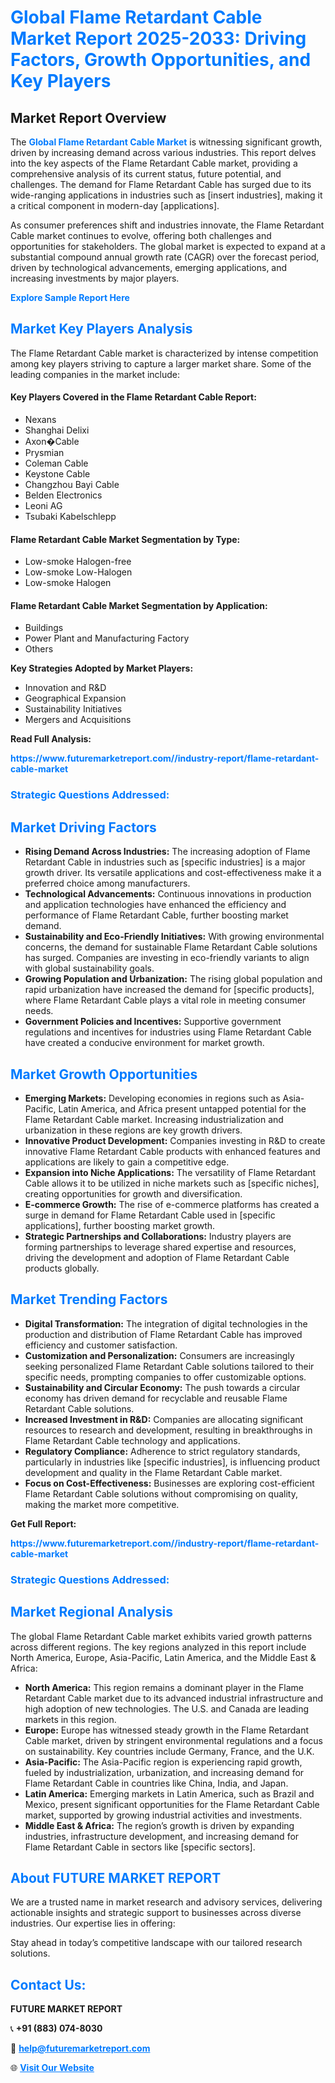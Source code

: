 <h1 style="color: #007BFF;">Global Flame Retardant Cable Market Report 2025-2033: Driving Factors, Growth Opportunities, and Key Players</h1>

<section id="overview">
<h2>Market Report Overview</h2>
<p>The <a href="https://www.futuremarketreport.com//industry-report/flame-retardant-cable-market" style="color: #007BFF; text-decoration: none;"><strong>Global Flame Retardant Cable Market</strong></a> is witnessing significant growth, driven by increasing demand across various industries. This report delves into the key aspects of the Flame Retardant Cable market, providing a comprehensive analysis of its current status, future potential, and challenges. The demand for Flame Retardant Cable has surged due to its wide-ranging applications in industries such as [insert industries], making it a critical component in modern-day [applications].</p>
<p>As consumer preferences shift and industries innovate, the Flame Retardant Cable market continues to evolve, offering both challenges and opportunities for stakeholders. The global market is expected to expand at a substantial compound annual growth rate (CAGR) over the forecast period, driven by technological advancements, emerging applications, and increasing investments by major players.</p>
</section>

<section id="overview">
<p><a href="https://www.futuremarketreport.com//request-sample/reportId=75426" style="color: #007BFF; text-decoration: none;"><strong>Explore Sample Report Here</strong></a></p>
</section>

<section id="key-players">
<h2 style="color: #007BFF;">Market Key Players Analysis</h2>
<p>The Flame Retardant Cable market is characterized by intense competition among key players striving to capture a larger market share. Some of the leading companies in the market include:</p>
<h4>Key Players Covered in the Flame Retardant Cable Report:</h4>
<ul><li>Nexans</li><li>Shanghai Delixi</li><li>Axon�Cable</li><li>Prysmian</li><li>Coleman Cable</li><li>Keystone Cable</li><li>Changzhou Bayi Cable</li><li>Belden Electronics</li><li>Leoni AG</li><li>Tsubaki Kabelschlepp</li></ul>
<h4>Flame Retardant Cable Market Segmentation by Type:</h4>
<ul><li>Low-smoke Halogen-free</li><li>Low-smoke Low-Halogen</li><li>Low-smoke Halogen</li></ul>

<h4>Flame Retardant Cable Market Segmentation by Application:</h4>
<ul><li>Buildings</li><li>Power Plant and Manufacturing Factory</li><li>Others</li></ul>
<p><strong>Key Strategies Adopted by Market Players:</strong></p>
<ul>
<li>Innovation and R&D</li>
<li>Geographical Expansion</li>
<li>Sustainability Initiatives</li>
<li>Mergers and Acquisitions</li>
</ul>
</section>

<section>
<p><strong>Read Full Analysis: </strong></p><a href="https://www.futuremarketreport.com//industry-report/flame-retardant-cable-market" style="color: #007BFF; text-decoration: none;"><strong>https://www.futuremarketreport.com//industry-report/flame-retardant-cable-market</strong></a>
<h3 style="color: #007BFF;">Strategic Questions Addressed:</h3>
</section>

<section id="driving-factors">
<h2 style="color: #007BFF;">Market Driving Factors</h2>
<ul>
<li><strong>Rising Demand Across Industries:</strong> The increasing adoption of Flame Retardant Cable in industries such as [specific industries] is a major growth driver. Its versatile applications and cost-effectiveness make it a preferred choice among manufacturers.</li>
<li><strong>Technological Advancements:</strong> Continuous innovations in production and application technologies have enhanced the efficiency and performance of Flame Retardant Cable, further boosting market demand.</li>
<li><strong>Sustainability and Eco-Friendly Initiatives:</strong> With growing environmental concerns, the demand for sustainable Flame Retardant Cable solutions has surged. Companies are investing in eco-friendly variants to align with global sustainability goals.</li>
<li><strong>Growing Population and Urbanization:</strong> The rising global population and rapid urbanization have increased the demand for [specific products], where Flame Retardant Cable plays a vital role in meeting consumer needs.</li>
<li><strong>Government Policies and Incentives:</strong> Supportive government regulations and incentives for industries using Flame Retardant Cable have created a conducive environment for market growth.</li>
</ul>
</section>

<section id="growth-opportunities">
<h2 style="color: #007BFF;">Market Growth Opportunities</h2>
<ul>
<li><strong>Emerging Markets:</strong> Developing economies in regions such as Asia-Pacific, Latin America, and Africa present untapped potential for the Flame Retardant Cable market. Increasing industrialization and urbanization in these regions are key growth drivers.</li>
<li><strong>Innovative Product Development:</strong> Companies investing in R&D to create innovative Flame Retardant Cable products with enhanced features and applications are likely to gain a competitive edge.</li>
<li><strong>Expansion into Niche Applications:</strong> The versatility of Flame Retardant Cable allows it to be utilized in niche markets such as [specific niches], creating opportunities for growth and diversification.</li>
<li><strong>E-commerce Growth:</strong> The rise of e-commerce platforms has created a surge in demand for Flame Retardant Cable used in [specific applications], further boosting market growth.</li>
<li><strong>Strategic Partnerships and Collaborations:</strong> Industry players are forming partnerships to leverage shared expertise and resources, driving the development and adoption of Flame Retardant Cable products globally.</li>
</ul>
</section>

<section id="trending-factors">
<h2 style="color: #007BFF;">Market Trending Factors</h2>
<ul>
<li><strong>Digital Transformation:</strong> The integration of digital technologies in the production and distribution of Flame Retardant Cable has improved efficiency and customer satisfaction.</li>
<li><strong>Customization and Personalization:</strong> Consumers are increasingly seeking personalized Flame Retardant Cable solutions tailored to their specific needs, prompting companies to offer customizable options.</li>
<li><strong>Sustainability and Circular Economy:</strong> The push towards a circular economy has driven demand for recyclable and reusable Flame Retardant Cable solutions.</li>
<li><strong>Increased Investment in R&D:</strong> Companies are allocating significant resources to research and development, resulting in breakthroughs in Flame Retardant Cable technology and applications.</li>
<li><strong>Regulatory Compliance:</strong> Adherence to strict regulatory standards, particularly in industries like [specific industries], is influencing product development and quality in the Flame Retardant Cable market.</li>
<li><strong>Focus on Cost-Effectiveness:</strong> Businesses are exploring cost-efficient Flame Retardant Cable solutions without compromising on quality, making the market more competitive.</li>
</ul>
</section>

<section>
<p><strong>Get Full Report: </strong></p><a href="https://www.futuremarketreport.com//industry-report/flame-retardant-cable-market" style="color: #007BFF; text-decoration: none;"><strong>https://www.futuremarketreport.com//industry-report/flame-retardant-cable-market</strong></a>
<h3 style="color: #007BFF;">Strategic Questions Addressed:</h3>
</section>


<section id="regional-analysis">
<h2 style="color: #007BFF;">Market Regional Analysis</h2>
<p>The global Flame Retardant Cable market exhibits varied growth patterns across different regions. The key regions analyzed in this report include North America, Europe, Asia-Pacific, Latin America, and the Middle East & Africa:</p>
<ul>
<li><strong>North America:</strong> This region remains a dominant player in the Flame Retardant Cable market due to its advanced industrial infrastructure and high adoption of new technologies. The U.S. and Canada are leading markets in this region.</li>
<li><strong>Europe:</strong> Europe has witnessed steady growth in the Flame Retardant Cable market, driven by stringent environmental regulations and a focus on sustainability. Key countries include Germany, France, and the U.K.</li>
<li><strong>Asia-Pacific:</strong> The Asia-Pacific region is experiencing rapid growth, fueled by industrialization, urbanization, and increasing demand for Flame Retardant Cable in countries like China, India, and Japan.</li>
<li><strong>Latin America:</strong> Emerging markets in Latin America, such as Brazil and Mexico, present significant opportunities for the Flame Retardant Cable market, supported by growing industrial activities and investments.</li>
<li><strong>Middle East & Africa:</strong> The region’s growth is driven by expanding industries, infrastructure development, and increasing demand for Flame Retardant Cable in sectors like [specific sectors].</li>
</ul>
</section>

<footer>
<h2 style="color: #007BFF;">About FUTURE MARKET REPORT</h2>
<p>We are a trusted name in market research and advisory services, delivering actionable insights and strategic support to businesses across diverse industries. Our expertise lies in offering:</p>

<p>Stay ahead in today’s competitive landscape with our tailored research solutions.</p>

<h2 style="color: #007BFF;">Contact Us:</h2>
<p><strong>FUTURE MARKET REPORT</strong></p>
<p>📞 <strong>+91 (883) 074-8030</strong></p>
<p>📧 <strong><a href="mailto:help@futuremarketreport.com" style="color: #007BFF;">help@futuremarketreport.com</a></strong></p>
<p>🌐 <strong><a href="https://www.futuremarketreport.com/" style="color: #007BFF;">Visit Our Website</a></strong></p>
</footer>
